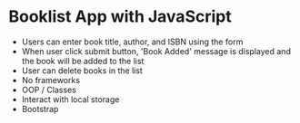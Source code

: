 # Booklist App with JavaScript

- Users can enter book title, author, and ISBN using the form
- When user click submit button, 'Book Added' message is displayed and the book will be added to the list
- User can delete books in the list
- No frameworks
- OOP / Classes
- Interact with local storage
- Bootstrap